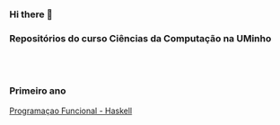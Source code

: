 ### Hi there 👋

### Repositórios do curso Ciências da Computação na UMinho
<br/><br/>
### Primeiro ano 

[Programaçao Funcional - Haskell](https://github.com/Miguelii/PF)
